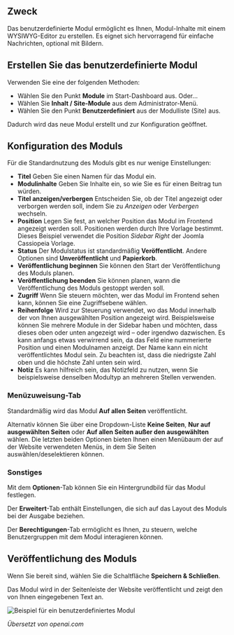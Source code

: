 <!-- Filename: How_do_you_create_a_custom_module%3F / Display title: Benutzerdefiniertes Modul -->

## Zweck

Das benutzerdefinierte Modul ermöglicht es Ihnen, Modul-Inhalte mit einem WYSIWYG-Editor zu erstellen. Es eignet sich hervorragend für einfache Nachrichten, optional mit Bildern.

## Erstellen Sie das benutzerdefinierte Modul

Verwenden Sie eine der folgenden Methoden:
* Wählen Sie den Punkt **Module** im Start-Dashboard aus. Oder...
* Wählen Sie **Inhalt / Site-Module** aus dem Administrator-Menü.
* Wählen Sie den Punkt **Benutzerdefiniert** aus der Modulliste (Site) aus.

Dadurch wird das neue Modul erstellt und zur Konfiguration geöffnet.

## Konfiguration des Moduls

Für die Standardnutzung des Moduls gibt es nur wenige Einstellungen:

- **Titel** Geben Sie einen Namen für das Modul ein.
- **Modulinhalte** Geben Sie Inhalte ein, so wie Sie es für einen Beitrag tun würden.
- **Titel anzeigen/verbergen** Entscheiden Sie, ob der Titel angezeigt oder verborgen werden soll, indem Sie zu *Anzeigen* oder *Verbergen* wechseln.
- **Position** Legen Sie fest, an welcher Position das Modul im Frontend angezeigt werden soll. Positionen werden durch Ihre Vorlage bestimmt. Dieses Beispiel verwendet die Position *Sidebar Right* der Joomla Cassiopeia Vorlage.
- **Status** Der Modulstatus ist standardmäßig **Veröffentlicht**. Andere Optionen sind **Unveröffentlicht** und **Papierkorb**.
- **Veröffentlichung beginnen** Sie können den Start der Veröffentlichung des Moduls planen.
- **Veröffentlichung beenden** Sie können planen, wann die Veröffentlichung des Moduls gestoppt werden soll.
- **Zugriff** Wenn Sie steuern möchten, wer das Modul im Frontend sehen kann, können Sie eine Zugriffsebene wählen.
- **Reihenfolge** Wird zur Steuerung verwendet, wo das Modul innerhalb der von Ihnen ausgewählten Position angezeigt wird. Beispielsweise können Sie mehrere Module in der Sidebar haben und möchten, dass dieses oben oder unten angezeigt wird – oder irgendwo dazwischen. Es kann anfangs etwas verwirrend sein, da das Feld eine nummerierte Position und einen Modulnamen anzeigt. Der Name kann ein nicht veröffentlichtes Modul sein. Zu beachten ist, dass die niedrigste Zahl oben und die höchste Zahl unten sein wird.
- **Notiz** Es kann hilfreich sein, das Notizfeld zu nutzen, wenn Sie beispielsweise denselben Modultyp an mehreren Stellen verwenden.

### Menüzuweisung-Tab

Standardmäßig wird das Modul **Auf allen Seiten** veröffentlicht.

Alternativ können Sie über eine Dropdown-Liste **Keine Seiten**, **Nur auf ausgewählten Seiten** oder **Auf allen Seiten außer den ausgewählten** wählen. Die letzten beiden Optionen bieten Ihnen einen Menübaum der auf der Website verwendeten Menüs, in dem Sie Seiten auswählen/deselektieren können.

### Sonstiges

Mit dem **Optionen**-Tab können Sie ein Hintergrundbild für das Modul festlegen.

Der **Erweitert**-Tab enthält Einstellungen, die sich auf das Layout des Moduls bei der Ausgabe beziehen.

Der **Berechtigungen**-Tab ermöglicht es Ihnen, zu steuern, welche Benutzergruppen mit dem Modul interagieren können.

## Veröffentlichung des Moduls

Wenn Sie bereit sind, wählen Sie die Schaltfläche **Speichern & Schließen**.

Das Modul wird in der Seitenleiste der Website veröffentlicht und zeigt den von Ihnen eingegebenen Text an.

![Beispiel für ein benutzerdefiniertes Modul](../../../en/images/modules/modules-custom-display.png)

*Übersetzt von openai.com*

